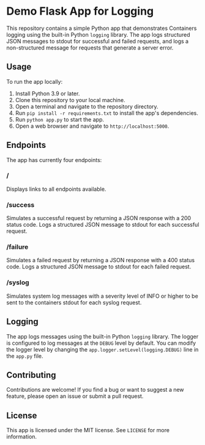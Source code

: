 # Demo Flask App for Logging

This repository contains a simple Python app that demonstrates Containers logging using the built-in Python `logging` library. The app logs structured JSON messages to stdout for successful and failed requests, and logs a non-structured message for requests that generate a server error.

## Usage

To run the app locally:

1. Install Python 3.9 or later.
2. Clone this repository to your local machine.
3. Open a terminal and navigate to the repository directory.
4. Run `pip install -r requirements.txt` to install the app's dependencies.
5. Run `python app.py` to start the app.
6. Open a web browser and navigate to `http://localhost:5000`.

## Endpoints

The app has currently four endpoints:

### /

Displays links to all endpoints available. 

### /success

Simulates a successful request by returning a JSON response with a 200 status code. Logs a structured JSON message to stdout for each successful request.

### /failure

Simulates a failed request by returning a JSON response with a 400 status code. Logs a structured JSON message to stdout for each failed request.

### /syslog

Simulates system log messages with a severity level of INFO or higher to be sent to the containers stdout for each syslog request. 

## Logging

The app logs messages using the built-in Python `logging` library. The logger is configured to log messages at the `DEBUG` level by default. You can modify the logger level by changing the `app.logger.setLevel(logging.DEBUG)` line in the `app.py` file.

## Contributing

Contributions are welcome! If you find a bug or want to suggest a new feature, please open an issue or submit a pull request.

## License

This app is licensed under the MIT license. See `LICENSE` for more information.


